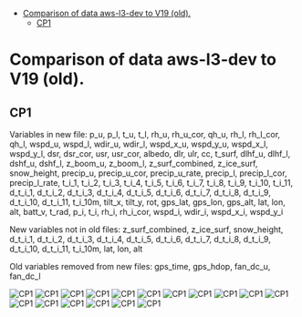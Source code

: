 * [Comparison of data aws-l3-dev to V19 (old).](#s1)
  * [CP1](#s1-1)
# <a id='s1' />Comparison of data aws-l3-dev to V19 (old).
## <a id='s1-1' />CP1
Variables in new file:
p_u, p_l, t_u, t_l, rh_u, rh_u_cor, qh_u, rh_l, rh_l_cor, qh_l, wspd_u, wspd_l, wdir_u, wdir_l, wspd_x_u, wspd_y_u, wspd_x_l, wspd_y_l, dsr, dsr_cor, usr, usr_cor, albedo, dlr, ulr, cc, t_surf, dlhf_u, dlhf_l, dshf_u, dshf_l, z_boom_u, z_boom_l, z_surf_combined, z_ice_surf, snow_height, precip_u, precip_u_cor, precip_u_rate, precip_l, precip_l_cor, precip_l_rate, t_i_1, t_i_2, t_i_3, t_i_4, t_i_5, t_i_6, t_i_7, t_i_8, t_i_9, t_i_10, t_i_11, d_t_i_1, d_t_i_2, d_t_i_3, d_t_i_4, d_t_i_5, d_t_i_6, d_t_i_7, d_t_i_8, d_t_i_9, d_t_i_10, d_t_i_11, t_i_10m, tilt_x, tilt_y, rot, gps_lat, gps_lon, gps_alt, lat, lon, alt, batt_v, t_rad, p_i, t_i, rh_i, rh_i_cor, wspd_i, wdir_i, wspd_x_i, wspd_y_i

New variables not in old files:
z_surf_combined, z_ice_surf, snow_height, d_t_i_1, d_t_i_2, d_t_i_3, d_t_i_4, d_t_i_5, d_t_i_6, d_t_i_7, d_t_i_8, d_t_i_9, d_t_i_10, d_t_i_11, t_i_10m, lat, lon, alt

Old variables removed from new files:
gps_time, gps_hdop, fan_dc_u, fan_dc_l
 
![CP1](../figures/V19_versus_aws-l3-dev/CP1_0.png)
![CP1](../figures/V19_versus_aws-l3-dev/CP1_1.png)
![CP1](../figures/V19_versus_aws-l3-dev/CP1_2.png)
![CP1](../figures/V19_versus_aws-l3-dev/CP1_3.png)
![CP1](../figures/V19_versus_aws-l3-dev/CP1_4.png)
![CP1](../figures/V19_versus_aws-l3-dev/CP1_5.png)
![CP1](../figures/V19_versus_aws-l3-dev/CP1_6.png)
![CP1](../figures/V19_versus_aws-l3-dev/CP1_7.png)
![CP1](../figures/V19_versus_aws-l3-dev/CP1_8.png)
![CP1](../figures/V19_versus_aws-l3-dev/CP1_9.png)
![CP1](../figures/V19_versus_aws-l3-dev/CP1_10.png)
![CP1](../figures/V19_versus_aws-l3-dev/CP1_11.png)
![CP1](../figures/V19_versus_aws-l3-dev/CP1_12.png)
![CP1](../figures/V19_versus_aws-l3-dev/CP1_13.png)
![CP1](../figures/V19_versus_aws-l3-dev/CP1_14.png)
![CP1](../figures/V19_versus_aws-l3-dev/CP1_15.png)
![CP1](../figures/V19_versus_aws-l3-dev/CP1_16.png)
 
